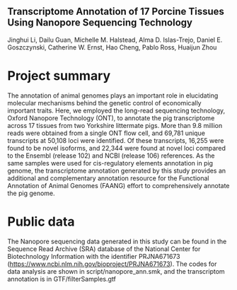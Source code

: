 ## Transcriptome Annotation of 17 Porcine Tissues Using Nanopore Sequencing Technology
Jinghui Li, Dailu Guan, Michelle M. Halstead, Alma D. Islas-Trejo, Daniel E. Goszczynski, Catherine W. Ernst, Hao Cheng, Pablo Ross, Huaijun Zhou

# Project summary

The annotation of animal genomes plays an important role in elucidating molecular mechanisms behind the genetic control of economically important traits. Here, we employed the long-read sequencing technology, Oxford Nanopore Technology (ONT), to annotate the pig transcriptome across 17 tissues from two Yorkshire littermate pigs. More than 9.8 million reads were obtained from a single ONT flow cell, and 69,781 unique transcripts at 50,108 loci were identified. Of these transcripts, 16,255 were found to be novel isoforms, and 22,344 were found at novel loci compared to the Ensembl (release 102) and NCBI (release 106) references. As the same samples were used for cis-regulatory elements annotation in pig genome, the transcriptome annotation generated by this study provides an additional and complementary annotation resource for the Functional Annotation of Animal Genomes (FAANG) effort to comprehensively annotate the pig genome. 

# Public data
The Nanopore sequencing data generated in this study can be found in the Sequence Read Archive (SRA) database of the National Center for Biotechnology Information with the identifier PRJNA671673 (https://www.ncbi.nlm.nih.gov/bioproject/PRJNA671673). The codes for data analysis are shown in script/nanopore_ann.smk, and the transcriptom annotation is in GTF/filterSamples.gtf
